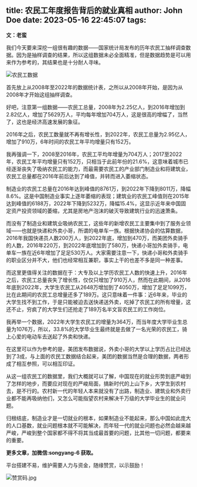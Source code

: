 title: 农民工年度报告背后的就业真相
author: John Doe
date: 2023-05-16 22:45:07
tags:
---
**文：老蛮**

我们今天要来深挖一组很有趣的数据——国家统计局发布的历年农民工抽样调查数据。<!--more-->因为是抽样调查的结果，所以这组数据未必全面精准，但是数据趋势是可以用来作为参考的，其结果也是十分耐人寻味。

![农民工数据](/images/20230516001.png)

首先放上从2008年至2022年的数据统计表，之所以从2008年开始，是因为从2008年才开始这组抽样调查。

好吧，注意第一组数据——农民工总量，2008年为2.25亿人，到2016年增加到2.82亿人，增加了5629万人，平均每年增加704万人，这是很高的增幅了，当然了，这也是经济高速发展的象征。

2016年之后，农民工数量就不再有增长性，到2022年，农民工总量为2.95亿人，增加了910万，6年时间的农民工年平均增量只有152万。

我再强调一下，2008至2016年，农民工平均年增量为704万人；2017至2022年，农民工年平均增量只有152万，只相当于此前年份的21.6%，这意味着城市已经逐渐丧失了吸纳农民工的能力，而最需要农民工的产业部门制造业和将建筑业，农民工总量都在2016年前后达到了峰值，并转而进入萎缩状态。

制造业的农民工总量在2016年达到峰值的8761万，到2022年下降到8011万，降幅8.6%。这是中国制造业事实上逐年萎缩的表现；建筑业的农民工峰值则在2015年达到峰值的6188万，2022年下降到5232万，降幅15.4%，这显示近年来中国固定资产投资领域的萎缩，尤其是房地产泡沫的破灭导致建筑行业的迅速萧条。

而没有了制造业和建筑业吸纳农民工，这些年的新增农民工主要集中到了服务业领域——也就是快递和外卖小哥，所谓的电单车一族。根据快递协会的估算数据，2016年我国快递员人数200万人，到2022年底，增加到470万，而美团外卖骑手的人数，2016年220万，到2022年底增加到了580万，快递小哥加外卖骑手，电单车一族在近6年增加了足足530万人。大家需要注意一下，快递小哥和外卖骑手的职业区分并不大，他们也经常相互兼职，事实上干的也差不多是同一种差事。

而这里更值得关注的数据在于：大专及以上学历农民工人数的快速上升，2016年之后，农民工总量丧失了增长性，仅仅只增加了910万人，然而在此期间，从2016年底到2022年，大学生农民工从2648万增加到了4050万，增加了足足1099万，比在此期间的农民工总增量还多了189万。这只意味着一件事：近6年来，毕业的大学生找不到工作，于是只能被迫去送快递送外卖，吃掉了农民工的所有增量，这还不止，穷疯了的大学生们还抢走了189万名半文盲农民工的工作岗位。

我再举一个数据，2022年大学生农民工的增量为364万，而当年度大学毕业生总量为1076万，所以，33.8%的大学毕业生最终就是去做了一名光荣的农民工，骑上心爱的电动车去送起了外卖和快递。

在这里可以作为参考的是，美团发布数据说，外卖小哥的大学以上学历占比已经达到了3成，与上面的农民工数据结合起来，美团的数据当然是合理的数据，两者形成了相互参照，可以相互印证。

从这一组农民工的数据里，我们大概就可以了解，中国现在的就业形势到底严峻到了怎样的地步，而要应对现在的严峻局面，搞新时代的上山下乡，大学生到农村去，是不行的。农村新一代的年轻人本来就没有了出路，制造业、建筑业和外卖行业都不能再吸纳他们，又怎么可能指望农村来解决千万级的大学毕业生的就业问题。

归根结底，制造业才是一切就业的根本，如果制造业不能起来，那么中国如此庞大的人口基数，就业问题根本就不可能解决，而年轻一代的就业问题也必然会越来越严峻，严峻到整个国家都不得不将其当成最首要的问题，比其他一切问题，都要来的重要。

**更多文章，加微信:songyang-6 获取。**

平台搭建不易，维护需要人力与资金，随缘赞赏，以示鼓励！

![赞赏码.jpg](/images/zanshang.jpg)